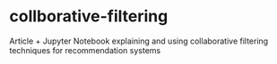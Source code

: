 # collborative-filtering
Article + Jupyter Notebook explaining and using collaborative filtering techniques for recommendation systems
